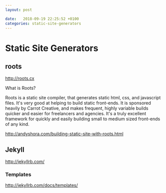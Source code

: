 ```yaml
---
layout: post

date:   2018-09-19 22:25:52 +0100
categories: static-site-generators
---
```

Static Site Generators
======================

roots
-----

<http://roots.cx>

What is Roots?

Roots is a static site compiler, that generates static html, css, and
javascript files. It's very good at helping to build static front-ends.
It is sponsored heavily by Carrot Creative, and makes frequent, highly
variable builds quicker and easier for freelancers and agencies. It's a
truly excellent framework for quickly and easily building small to
medium sized front-ends of any kind.

<http://andyshora.com/building-static-site-with-roots.html>

Jekyll
------

<http://jekyllrb.com/>

### Templates

<http://jekyllrb.com/docs/templates/>
